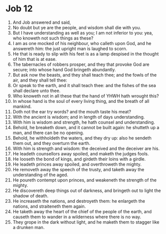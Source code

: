 ﻿# Job 12
1. And Job answered and said, 
2. No doubt but ye are the people, and wisdom shall die with you. 
3. But I have understanding as well as you; I am not inferior to you: yea, who knoweth not such things as these? 
4. I am as one mocked of his neighbour, who calleth upon God, and he answereth him: the just upright man is laughed to scorn. 
5. He that is ready to slip with his feet is as a lamp despised in the thought of him that is at ease. 
6. The tabernacles of robbers prosper, and they that provoke God are secure; into whose hand God bringeth abundantly. 
7. But ask now the beasts, and they shall teach thee; and the fowls of the air, and they shall tell thee: 
8. Or speak to the earth, and it shall teach thee: and the fishes of the sea shall declare unto thee. 
9. Who knoweth not in all these that the hand of YHWH hath wrought this? 
10. In whose hand is the soul of every living thing, and the breath of all mankind. 
11. Doth not the ear try words? and the mouth taste his meat? 
12. With the ancient is wisdom; and in length of days understanding. 
13. With him is wisdom and strength, he hath counsel and understanding. 
14. Behold, he breaketh down, and it cannot be built again: he shutteth up a man, and there can be no opening. 
15. Behold, he withholdeth the waters, and they dry up: also he sendeth them out, and they overturn the earth. 
16. With him is strength and wisdom: the deceived and the deceiver are his. 
17. He leadeth counsellors away spoiled, and maketh the judges fools. 
18. He looseth the bond of kings, and girdeth their loins with a girdle. 
19. He leadeth princes away spoiled, and overthroweth the mighty. 
20. He removeth away the speech of the trusty, and taketh away the understanding of the aged. 
21. He poureth contempt upon princes, and weakeneth the strength of the mighty. 
22. He discovereth deep things out of darkness, and bringeth out to light the shadow of death. 
23. He increaseth the nations, and destroyeth them: he enlargeth the nations, and straiteneth them again. 
24. He taketh away the heart of the chief of the people of the earth, and causeth them to wander in a wilderness where there is no way. 
25. They grope in the dark without light, and he maketh them to stagger like a drunken man. 
